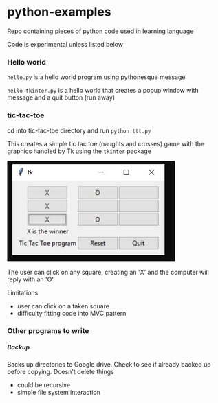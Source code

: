 # python-examples

Repo containing pieces of python code used in learning language

Code is experimental unless listed below

### Hello world

`hello.py` is a hello world program using pythonesque message

`hello-tkinter.py` is a hello world that creates a popup window with message and a quit button (run away)

### tic-tac-toe

cd into tic-tac-toe directory and run `python ttt.py`

This creates a simple tic tac toe (naughts and crosses) game with the graphics handled by Tk using the `tkinter` package

![Tic Tac Toe UI](./tic-tac-toe/ttt.jpg "Tic Tac Toe UI")

The user can click on any square, creating an 'X' and the computer will reply with an 'O'

Limitations
- user can click on a taken square
- difficulty fitting code into MVC pattern

### Other programs to write

##### Backup
Backs up directories to Google drive. Check to see if already backed up before copying. Doesn't delete things
- could be recursive
- simple file system interaction